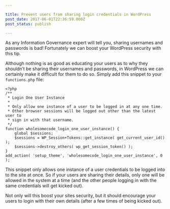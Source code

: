 ```yaml
---

title: Prevent users from sharing login credentials in WordPress
post_date: 2017-06-01T22:36:59.000Z
post_status: publish

---
```


As any Information Governance expert will tell you, sharing usernames and passwords is bad! Fortunately we can boost your WordPress security with this tip.

Although nothing is as good as educating your users as to why they shouldn’t be sharing their usernames and passwords, in WordPress we can certainly make it difficult for them to do so. Simply add this snippet to your `functions.php` file:

```
<?php
/**
 * Login One User Instance
 *
 * Only allow one instance of a user to be logged in at any one time.
 * Other browser sessions will be logged out other than the latest user to 
 * sign in with that username.
 */
function wholesomecode_login_one_user_instance() {
	global $sessions;
	$sessions = WP_Session+Tokens::get_instance( get_current_user_id() );
	$sessions->destroy_others( wp_get_session_token() );
}
add_action( 'setup_theme', 'wholesomecode_login_one_user_instance', 0 );
```

This snippet only allows one instance of a user credentials to be logged into to the site at once. So if your users are sharing their details, only one will be allowed in the system at a time (and the other people logging in with the same credentials will get kicked out).

Not only will this boost your sites security, but it should encourage your users to login with their own details (after a few times of being kicked out).